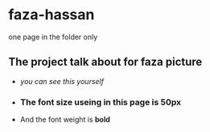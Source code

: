 # faza-hassan
one page in the folder only
## The project talk about for faza picture
- *you can see this yourself*
- ### The font size useing in this page is **50px**
- And the font weight is **bold**

